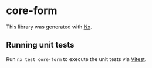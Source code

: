 # core-form

This library was generated with [Nx](https://nx.dev).

## Running unit tests

Run `nx test core-form` to execute the unit tests via [Vitest](https://vitest.dev/).
